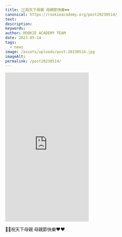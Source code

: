 ```yaml
---
title: 🌷🌷祝天下母親 母親節快樂❤️❤️
canonical: https://rookieacademy.org/post20230514/
text: 
description: 
keywords: 
author: ROOKIE ACADEMY TEAM
date: 2023-05-14
tags:
  - news
image: /assets/uploads/post-20230514.jpg
imageAlt: 
permalink: /post20230514/
---
```

<iframe src="https://www.facebook.com/plugins/video.php?height=476&href=https%3A%2F%2Fwww.facebook.com%2Frookieacademysensen%2Fvideos%2F196627846651338%2F&show_text=false&width=267&t=0" width="267" height="476" style="border:none;overflow:hidden" scrolling="no" frameborder="0" allowfullscreen="true" allow="autoplay; clipboard-write; encrypted-media; picture-in-picture; web-share" allowFullScreen="true"></iframe>

🌷🌷祝天下母親
母親節快樂❤️❤️